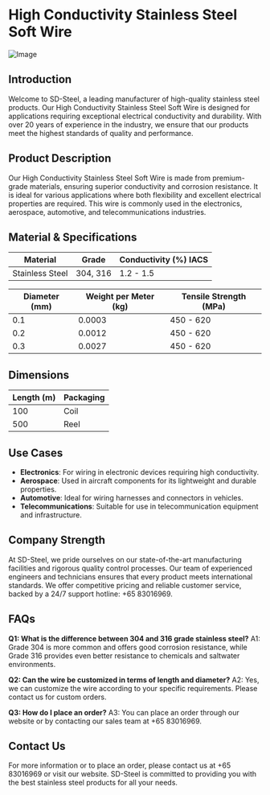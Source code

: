 # High Conductivity Stainless Steel Soft Wire

![Image](https://github.com/user-attachments/assets/2567258e-e124-4816-932d-1809bd27ef0b)

## Introduction

Welcome to SD-Steel, a leading manufacturer of high-quality stainless steel products. Our High Conductivity Stainless Steel Soft Wire is designed for applications requiring exceptional electrical conductivity and durability. With over 20 years of experience in the industry, we ensure that our products meet the highest standards of quality and performance.

## Product Description

Our High Conductivity Stainless Steel Soft Wire is made from premium-grade materials, ensuring superior conductivity and corrosion resistance. It is ideal for various applications where both flexibility and excellent electrical properties are required. This wire is commonly used in the electronics, aerospace, automotive, and telecommunications industries.

## Material & Specifications

| **Material**         | **Grade**   | **Conductivity (%) IACS** |
|----------------------|-------------|---------------------------|
| Stainless Steel      | 304, 316    | 1.2 - 1.5                 |

| **Diameter (mm)** | **Weight per Meter (kg)** | **Tensile Strength (MPa)** |
|-------------------|----------------------------|-----------------------------|
| 0.1               | 0.0003                     | 450 - 620                   |
| 0.2               | 0.0012                     | 450 - 620                   |
| 0.3               | 0.0027                     | 450 - 620                   |

## Dimensions

| **Length (m)** | **Packaging**          |
|----------------|------------------------|
| 100            | Coil                   |
| 500            | Reel                   |

## Use Cases

- **Electronics**: For wiring in electronic devices requiring high conductivity.
- **Aerospace**: Used in aircraft components for its lightweight and durable properties.
- **Automotive**: Ideal for wiring harnesses and connectors in vehicles.
- **Telecommunications**: Suitable for use in telecommunication equipment and infrastructure.

## Company Strength

At SD-Steel, we pride ourselves on our state-of-the-art manufacturing facilities and rigorous quality control processes. Our team of experienced engineers and technicians ensures that every product meets international standards. We offer competitive pricing and reliable customer service, backed by a 24/7 support hotline: +65 83016969.

## FAQs

**Q1: What is the difference between 304 and 316 grade stainless steel?**
A1: Grade 304 is more common and offers good corrosion resistance, while Grade 316 provides even better resistance to chemicals and saltwater environments.

**Q2: Can the wire be customized in terms of length and diameter?**
A2: Yes, we can customize the wire according to your specific requirements. Please contact us for custom orders.

**Q3: How do I place an order?**
A3: You can place an order through our website or by contacting our sales team at +65 83016969.

## Contact Us

For more information or to place an order, please contact us at +65 83016969 or visit our website. SD-Steel is committed to providing you with the best stainless steel products for all your needs.